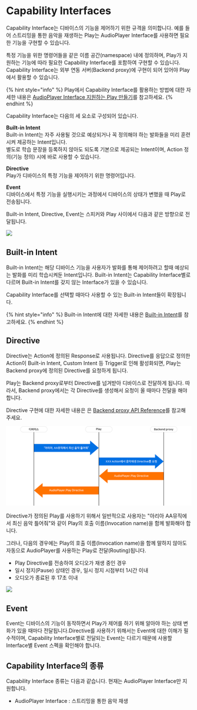 # Capability Interfaces

Capability Interface는 디바이스의 기능을 제어하기 위한 규격을 의미합니다. 예를 들어 스트리밍을 통한 음악을 재생하는 Play는 AudioPlayer Interface를 사용하면 필요한 기능을 구현할 수 있습니다.

특정 기능을 위한 명령어들을 같은 이름 공간\(namespace\) 내에 정의하며, Play가 지원하는 기능에 따라 필요한 Capability Interface를 포함하여 구현할 수 있습니다. Capability Interface는 외부 연동 서버\(Backend proxy\)에 구현이 되어 있어야 Play에서 활용할 수 있습니다.

{% hint style="info" %}
Play에서 Capability Interface를 활용하는 방법에 대한 자세한 내용은 [AudioPlayer Interface 지원하는 Play 만들기](../../create-a-play-with-audioplayer/)를 참고하세요.
{% endhint %}

Capability Interface는 다음의 세 요소로 구성되어 있습니다.

**Built-in Intent**  
Built-in Intent는 자주 사용될 것으로 예상되거나 꼭 정의해야 하는 발화들을 미리 훈련시켜 제공하는 Intent입니다.  
별도로 학습 문장을 등록하지 않아도 되도록 기본으로 제공되는 Intent이며, Action 정의\(기능 정의\) 시에 바로 사용할 수 있습니다.

**Directive**  
Play가 디바이스의 특정 기능을 제어하기 위한 명령어입니다.

**Event**  
디바이스에서 특정 기능을 실행시키는 과정에서 디바이스의 상태가 변했을 때 Play로 전송됩니다.

Built-in Intent, Directive, Event는 스피커와 Play 사이에서 다음과 같은 방향으로 전달됩니다.

![](../../../../.gitbook/assets/ch3_333_01-1.png)

## Built-in Intent

Built-in Intent는 해당 디바이스 기능을 사용자가 발화를 통해 제어하려고 할때 예상되는 발화를 미리 학습시켜둔 Intent입니다. Built-in Intent는 Capability Interface별로 다르며 Built-in Intent를 갖지 않는 Interface가 있을 수 있습니다.

Capability Interface를 선택할 때마다 사용할 수 있는 Built-in Intent들이 확장됩니다.

{% hint style="info" %}
Built-in Intent에 대한 자세한 내용은 [Built-in Intent](../../define-user-utterance-model/built-in-intents.md)를 참고하세요.
{% endhint %}

## Directive

Directive는 Action에 정의된 Response로 사용됩니다. Directive를 응답으로 정의한 Action이 Built-in Intent, Custom Intent 등 Trigger로 인해 활성화되면, Play는 Backend proxy에 정의된 Directive를 요청하게 됩니다.

Play는 Backend proxy로부터 Directive를 넘겨받아 디바이스로 전달하게 됩니다. 따라서, Backend proxy에서는 각 Directive를 생성해서 요청이 올 때마다 전달을 해야 합니다.

Directive 구현에 대한 자세한 내용은 은 [Backend proxy API Reference](../backend-proxy-api-reference.md)를 참고해 주세요.

![](../../../../.gitbook/assets/ch3_333_02.png)

Directive가 정의된 Play를 사용하기 위해서 일반적으로 사용자는 "아리아 AA뮤직에서 최신 음악 틀어줘"와 같이 Play의 호출 이름\(Invocation name\)을 함께 발화해야 합니다.

그러나, 다음의 경우에는 Play의 호출 이름\(Invocation name\)을 함께 말하지 않아도 자동으로 AudioPlayer를 사용하는 Play로 전달\(Routing\)됩니다.

* Play Directive를 전송하여 오디오가 재생 중인 경우
* 일시 정지\(Pause\) 상태인 경우, 일시 정지 시점부터 1시간 이내
* 오디오가 종료된 후 17초 이내

![](../../../../.gitbook/assets/ch3_333_03.png)

## Event

Event는 디바이스의 기능이 동작하면서 Play가 제어를 하기 위해 알아야 하는 상태 변화가 있을 때마다 전달됩니다.Directive를 사용하기 위해서는 Event에 대한 이해가 필수적이며, Capability Interface별로 전달되는 Event는 다르기 때문에 사용할 Interface별 Event 스펙을 확인해야 합니다.

## Capability Interface의 종류

Capability Interface 종류는 다음과 같습니다. 현재는 AudioPlayer Interface만 지원합니다.

* AudioPlayer Interface : 스트리밍을 통한 음악 재생

